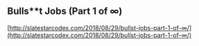 ## Bulls**t Jobs (Part 1 of ∞)
  
  [http://slatestarcodex.com/2018/08/29/bullst-jobs-part-1-of-∞/](http://slatestarcodex.com/2018/08/29/bullst-jobs-part-1-of-∞/)